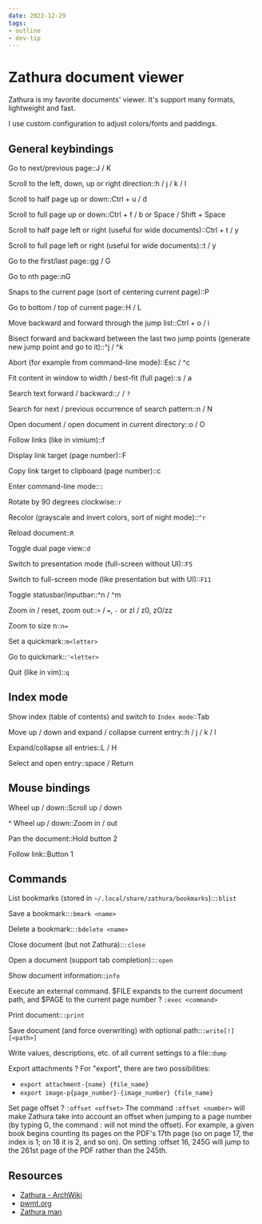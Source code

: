 ```yaml
---
date: 2022-12-29
tags:
- outline
- dev-tip
---
```


# Zathura document viewer

Zathura is my favorite documents' viewer. It's support many formats, lightweight
and fast.

I use custom configuration to adjust colors/fonts and paddings.

## General keybindings

Go to next/previous page::J / K
<!--SR:!2023-05-27,1,230-->

Scroll to the left, down, up or right direction::h / j / k / l

Scroll to half page up or down::Ctrl + u / d

Scroll to full page up or down::Ctrl + f / b or Space / Shift + Space

Scroll to half page left or right (useful for wide documents)::Ctrl + t / y

Scroll to full page left or right (useful for wide documents)::t / y

Go to the first/last page::gg / G

Go to nth page::nG

Snaps to the current page (sort of centering current page)::P

Go to bottom / top of current page::H / L

Move backward and forward through the jump list::Ctrl + o / i

Bisect forward and backward between the last two jump points (generate new
jump point and go to it)::^j / ^k

Abort (for example from command-line mode)::Esc / ^c

Fit content in window to width / best-fit (full page)::s / a

Search text forward / backward::`/` / `?`

Search for next / previous occurrence of search pattern::n / N

Open document / open document in current directory::o / O

Follow links (like in vimium)::f

Display link target (page number)::F

Copy link target to clipboard (page number)::c

Enter command-line mode::`:`

Rotate by 90 degrees clockwise::`r`

Recolor (grayscale and invert colors, sort of night mode)::`^r`

Reload document::`R`

Toggle dual page view::`d`

Switch to presentation mode (full-screen without UI)::`F5`

Switch to full-screen mode (like presentation but with UI)::`F11`

Toggle statusbar/inputbar::^n / ^m

Zoom in / reset, zoom out::`+` / `=`, `-` or zI / z0, zO/zz

Zoom to size n::`n=`

Set a quickmark::`m<letter>`

Go to quickmark::`'<letter>`

Quit (like in vim)::`q`


## Index mode

Show index (table of contents) and switch to `Index mode`::Tab

Move up / down and expand / collapse current entry::h / j / k / l

Expand/collapse all entries::L / H

Select and open entry::space / Return

## Mouse bindings

Wheel up / down::Scroll up / down

^ Wheel up / down::Zoom in / out

Pan the document::Hold button 2

Follow link::Button 1

## Commands

List bookmarks (stored in `~/.local/share/zathura/bookmarks`)::`:blist`

Save a bookmark::`:bmark <name>`

Delete a bookmark::`:bdelete <name>`

Close document (but not Zathura)::`:close`

Open a document (support tab completion)::`:open`

Show document information::`info`

Execute an external command.
$FILE expands to the current document path, and $PAGE to the current page number
?
`:exec <command>`


Print document::`:print`

Save document (and force overwriting) with optional path::`:write[!] [<path>]`

Write values, descriptions, etc. of all current settings to a file::`dump`

Export attachments
?
For "export", there are two possibilities:

- `export attachment-{name} {file_name}`
- `export image-p{page_number}-{image_number} {file_name}`

Set page offset
?
`:offset <offset>`
The command `:offset <number>` will make Zathura take into account an offset
when jumping to a page number (by typing <number>G, the command :<number> will
not mind the offset). For example, a given book begins counting its pages on
the PDF's 17th page (so on page 17, the index is 1; on 18 it is 2, and so on).
On setting :offset 16, 245G will jump to the 261st page of the PDF rather than
the 245th.

## Resources


- [Zathura - ArchWiki](https://wiki.archlinux.org/title/zathura)
- [pwmt.org](https://pwmt.org/projects/zathura/)
- [Zathura man](https://manpages.ubuntu.com/manpages/kinetic/man1/zathura.1.html)